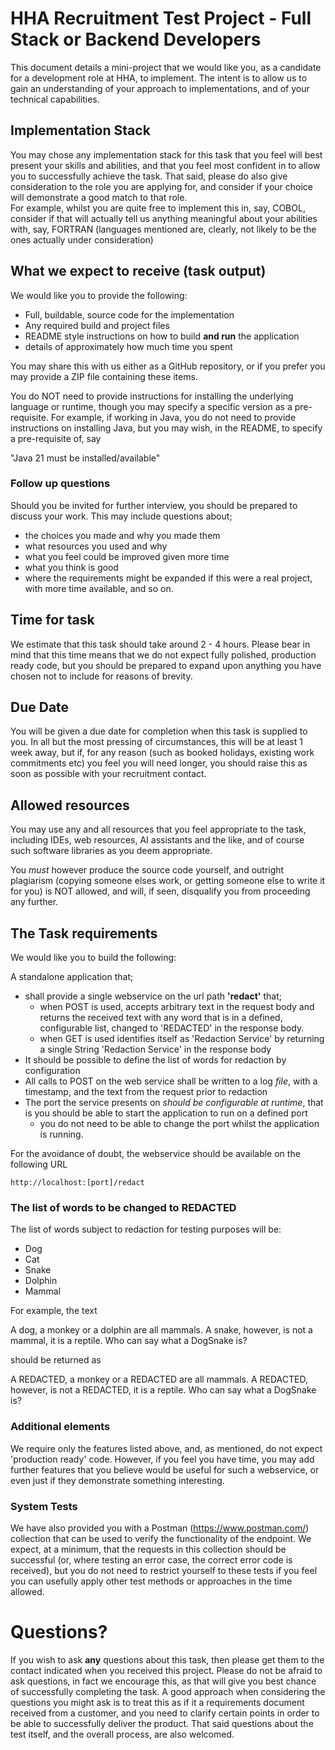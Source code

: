 # HHA Recruitment Test Project - Full Stack or Backend Developers

This document details a mini-project that we would like you, as a candidate for a development role at HHA, to implement.
The intent is to allow us to gain an understanding of your approach to implementations, and of your technical capabilities.

## Implementation Stack

You may chose any implementation stack for this task that you feel will best present your skills and abilities, and that you feel most confident in to allow you to successfully achieve the task.
That said, please do also give consideration to the role you are applying for, and consider if your choice will demonstrate a good match to that role.  
For example, whilst you are quite free to implement this in, say, COBOL, consider if that will actually tell us anything meaningful about your abilities with, say, FORTRAN  (languages mentioned are, clearly, not likely to be the ones actually under consideration)

## What we expect to receive (task output)

We would like you to provide the following:

* Full, buildable, source code for the implementation
* Any required build and project files
* README style instructions on how to build **and run** the application
* details of approximately how much time you spent

You may share this with us either as a GitHub repository, or if you prefer you may provide a ZIP file containing these items.

You do NOT need to provide instructions for installing the underlying language or runtime, though you may specify a specific version as a pre-requisite.
For example, if working in Java, you do not need to provide instructions on installing Java, but you may wish, in the README, to specify a pre-requisite of, say
  
  "Java 21 must be installed/available"

### Follow up questions

Should you be invited for further interview, you should be prepared to discuss your work.  This may include questions about;

* the choices you made and why you made them
* what resources you used and why
* what you feel could be improved given more time
* what you think is good
* where the requirements might be expanded if this were a real project, with more time available, and so on.

## Time for task

We estimate that this task should take around 2 - 4 hours.   Please bear in mind that this time means that we do not expect fully polished, production ready code, but you should be prepared to expand upon anything you have chosen not to include for reasons of brevity.

## Due Date

You will be given a due date for completion when this task is supplied to you.  In all but the most pressing of circumstances, this will be at least 1 week away, but if, for any reason (such as booked holidays, existing work commitments etc) you feel you will need longer, you should raise this as soon as possible with your recruitment contact.

## Allowed resources

You may use any and all resources that you feel appropriate to the task, including IDEs, web resources, AI assistants and the like, and of course such software libraries as you deem appropriate.  

You *must* however produce the source code yourself, and outright plagiarism (copying someone elses work, or getting someone else to write it for you) is NOT allowed, and will, if seen, disqualify you from proceeding any further.

## The Task requirements

We would like you to build the following:

A standalone application that;

* shall provide a single webservice on the url path **'redact'** that;
  * when POST is used, accepts arbitrary text in the request body and returns the received text with any word that is in a defined, configurable list, changed to 'REDACTED' in the response body.
  * when GET is used identifies itself as 'Redaction Service' by returning a single String 'Redaction Service' in the response body
* It should be possible to define the list of words for redaction by configuration
* All calls to POST on the web service shall be written to a log *file*, with a timestamp, and the text from the request prior to redaction
* The port the service presents on *should be configurable at runtime*, that is you should be able to start the application to run on a defined port
  * you do not need to be able to change the port whilst the application is running.

For the avoidance of doubt, the webservice should be available on the following URL

    http://localhost:[port]/redact

### The list of words to be changed to REDACTED

The list of words subject to redaction for testing purposes will be:

* Dog
* Cat
* Snake
* Dolphin
* Mammal

For example, the text

  A dog, a monkey or a dolphin are all mammals. A snake, however, is not a mammal, it is a reptile. Who can say what a DogSnake is?

should be returned as

  A REDACTED, a monkey or a REDACTED are all mammals. A REDACTED, however, is not a REDACTED, it is a reptile. Who can say what a DogSnake is?

### Additional elements

We require only the features listed above, and, as mentioned, do not expect 'production ready' code.  However, if you feel you have time, you may add further features that you believe would be useful for such a webservice, or even just if they demonstrate something interesting.

### System Tests

We have also provided you with a Postman (https://www.postman.com/) collection that can be used to verify the functionality of the endpoint.
We expect, at a minimum, that the requests in this collection should be successful (or, where testing an error case, the correct error code is received), but you do not need to restrict yourself to these tests if you feel you can usefully apply other test methods or approaches in the time allowed. 

#  Questions?

If you wish to ask **any** questions about this task, then please get them to the contact indicated when you received this project.  Please do not be afraid to ask questions, in fact we encourage this, as that will give you best chance of successfully completing the task.  A good approach when considering the questions you might ask is to treat this as if it a requirements document received from a customer, and you need to clarify certain points in order to be able to successfully deliver the product.  That said questions about the test itself, and the overall process, are also welcomed.


